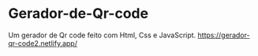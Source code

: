 # Gerador-de-Qr-code
Um gerador de Qr code feito com Html, Css e JavaScript.
https://gerador-qr-code2.netlify.app/
